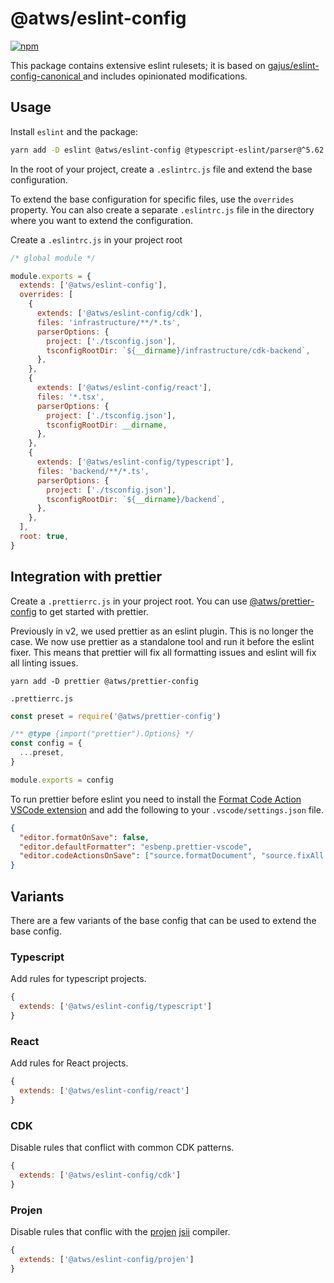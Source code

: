 # @atws/eslint-config

[![npm](https://img.shields.io/npm/v/@atws/eslint-config?style=flat-square)](https://www.npmjs.com/package/@atws/eslint-config)

This package contains extensive eslint rulesets; it is based on [gajus/eslint-config-canonical
](https://github.com/gajus/eslint-config-canonical) and includes opinionated modifications.

## Usage

Install `eslint` and the package:

```bash
yarn add -D eslint @atws/eslint-config @typescript-eslint/parser@^5.62.0
```

In the root of your project, create a `.eslintrc.js` file and extend the base configuration.

To extend the base configuration for specific files, use the `overrides` property. You can also create a separate `.eslintrc.js` file in the directory where you want to extend the configuration.

Create a `.eslintrc.js` in your project root

```js
/* global module */

module.exports = {
  extends: ['@atws/eslint-config'],
  overrides: [
    {
      extends: ['@atws/eslint-config/cdk'],
      files: 'infrastructure/**/*.ts',
      parserOptions: {
        project: ['./tsconfig.json'],
        tsconfigRootDir: `${__dirname}/infrastructure/cdk-backend`,
      },
    },
    {
      extends: ['@atws/eslint-config/react'],
      files: '*.tsx',
      parserOptions: {
        project: ['./tsconfig.json'],
        tsconfigRootDir: __dirname,
      },
    },
    {
      extends: ['@atws/eslint-config/typescript'],
      files: 'backend/**/*.ts',
      parserOptions: {
        project: ['./tsconfig.json'],
        tsconfigRootDir: `${__dirname}/backend`,
      },
    },
  ],
  root: true,
}
```

## Integration with prettier

Create a `.prettierrc.js` in your project root. You can use [@atws/prettier-config](https://www.npmjs.com/package/@atws/prettier-config) to get started with prettier.

Previously in v2, we used prettier as an eslint plugin. This is no longer the case. We now use prettier as a standalone tool and run it before the eslint fixer. This means that prettier will fix all formatting issues and eslint will fix all linting issues.

```properties
yarn add -D prettier @atws/prettier-config
```

`.prettierrc.js`

```js
const preset = require('@atws/prettier-config')

/** @type {import("prettier").Options} */
const config = {
  ...preset,
}

module.exports = config
```

To run prettier before eslint you need to install the [Format Code Action
VSCode extension](https://marketplace.visualstudio.com/items?itemName=rohit-gohri.format-code-action) and add the following to your `.vscode/settings.json` file.

```json
{
  "editor.formatOnSave": false,
  "editor.defaultFormatter": "esbenp.prettier-vscode",
  "editor.codeActionsOnSave": ["source.formatDocument", "source.fixAll.eslint"]
}
```

## Variants

There are a few variants of the base config that can be used to extend the base config.

### Typescript

Add rules for typescript projects.

```js
{
  extends: ['@atws/eslint-config/typescript']
}
```

### React

Add rules for React projects.

```js
{
  extends: ['@atws/eslint-config/react']
}
```

### CDK

Disable rules that conflict with common CDK patterns.

```js
{
  extends: ['@atws/eslint-config/cdk']
}
```

### Projen

Disable rules that conflic with the [projen](https://projen.io) [jsii](https://github.com/aws/jsii) compiler.

```js
{
  extends: ['@atws/eslint-config/projen']
}
```
